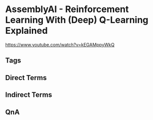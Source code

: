 # AssemblyAI - Reinforcement Learning With (Deep) Q-Learning Explained
https://www.youtube.com/watch?v=kEGAMppyWkQ

## Tags

## Direct Terms

## Indirect Terms

## QnA
